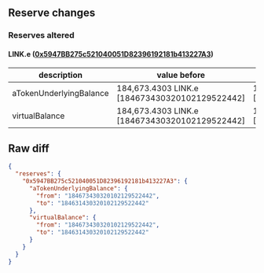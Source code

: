## Reserve changes

### Reserves altered

#### LINK.e ([0x5947BB275c521040051D82396192181b413227A3](https://snowtrace.io/address/0x5947BB275c521040051D82396192181b413227A3))

| description | value before | value after |
| --- | --- | --- |
| aTokenUnderlyingBalance | 184,673.4303 LINK.e [184673430320102129522442] | 184,631.4303 LINK.e [184631430320102129522442] |
| virtualBalance | 184,673.4303 LINK.e [184673430320102129522442] | 184,631.4303 LINK.e [184631430320102129522442] |


## Raw diff

```json
{
  "reserves": {
    "0x5947BB275c521040051D82396192181b413227A3": {
      "aTokenUnderlyingBalance": {
        "from": "184673430320102129522442",
        "to": "184631430320102129522442"
      },
      "virtualBalance": {
        "from": "184673430320102129522442",
        "to": "184631430320102129522442"
      }
    }
  }
}
```